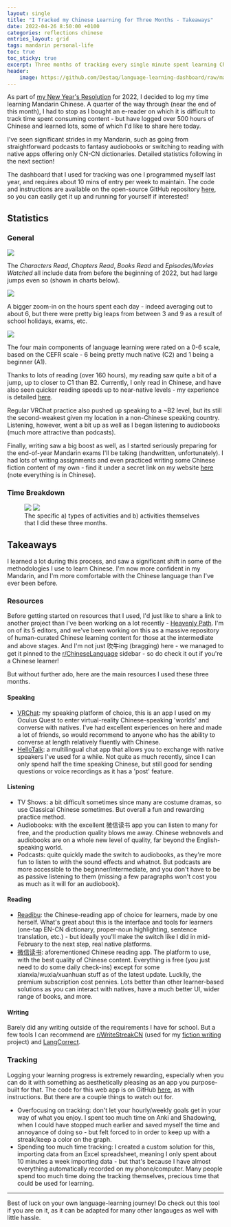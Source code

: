 ```yaml
---
layout: single
title: "I Tracked my Chinese Learning for Three Months - Takeaways"
date: 2022-04-26 8:50:00 +0100
categories: reflections chinese
entries_layout: grid
tags: mandarin personal-life
toc: true
toc_sticky: true
excerpt: Three months of tracking every single minute spent learning Chinese. Here are the activities I did and what I learnt.
header:
    image: https://github.com/Destaq/language-learning-dashboard/raw/main/images/whole.png
---
```


As part of [my New Year's Resolution](https://simonilincev.com/tutorial/resources/language-learning-dashboard/) for 2022, I decided to log my time learning Mandarin Chinese. A quarter of the way through (near the end of this month), I had to stop as I bought an e-reader on which it is difficult to track time spent consuming content - but have logged over 500 hours of Chinese and learned lots, some of which I'd like to share here today.

I've seen significant strides in my Mandarin, such as going from straightforward podcasts to fantasy audiobooks or switching to reading with native apps offering only CN-CN dictionaries. Detailed statistics following in the next section!

The dashboard that I used for tracking was one I programmed myself last year, and requires about 10 mins of entry per week to maintain. The code and instructions are available on the open-source GitHub repository [here](https://github.com/Destaq/language-learning-dashboard), so you can easily get it up and running for yourself if interested!

## Statistics

### General
![](https://preview.redd.it/gor3blsfuzq81.png?width=640&crop=smart&auto=webp&s=7f437f0e84e26db002ce75be92935f20c74d9024)

The *Characters Read*, *Chapters Read*, *Books Read* and *Episodes/Movies Watched* all include data from before the beginning of 2022, but had large jumps even so (shown in charts below).

![](https://preview.redd.it/wuyvvmsfuzq81.png?width=2440&format=png&auto=webp&s=f26a24159d3f89392dac14f2839f6f6c4ae2f7f0)

A bigger zoom-in on the hours spent each day - indeed averaging out to about 6, but there were pretty big leaps from between 3 and 9 as a result of school holidays, exams, etc.

![](https://preview.redd.it/8wllrlsfuzq81.png?width=2628&format=png&auto=webp&s=ce068e0d3a8a2e2aae90dc95ab2d145a4e37338a)

The four main components of language learning were rated on a 0-6 scale, based on the CEFR scale - 6 being pretty much native (C2) and 1 being a beginner (A1).

Thanks to lots of reading (over 160 hours), my reading saw quite a bit of a jump, up to closer to C1 than B2. Currently, I only read in Chinese, and have also seen quicker reading speeds up to near-native levels - my experience is detailed [here](https://simonilincev.com/guides/chinese/improving-reading-speed/).

Regular VRChat practice also pushed up speaking to a ~B2 level, but its still the second-weakest given my location in a non-Chinese speaking country. Listening, however, went a bit up as well as I began listening to audiobooks (much more attractive than podcasts).

Finally, writing saw a big boost as well, as I started seriously preparing for the end-of-year Mandarin exams I'll be taking (handwritten, unfortunately). I had lots of writing assignments and even practiced writing some Chinese fiction content of my own - find it under a secret link on my website [here](https://www.simonilincev.com/webnovels) (note everything is in Chinese).

### Time Breakdown
<figure class="half">
  <a href="https://preview.redd.it/k3vz4msfuzq81.png?width=2432&format=png&auto=webp&s=9426537d1f4b622b91b49a7a37d3f79f63f53b70">
  <img src="https://preview.redd.it/k3vz4msfuzq81.png?width=2432&format=png&auto=webp&s=9426537d1f4b622b91b49a7a37d3f79f63f53b70"></a>

  <a href="https://preview.redd.it/me1oimsfuzq81.png?width=2496&format=png&auto=webp&s=f2ed2d760a05bb1636de70ea5733c22d45c0dbd7">
  <img src="https://preview.redd.it/me1oimsfuzq81.png?width=2496&format=png&auto=webp&s=f2ed2d760a05bb1636de70ea5733c22d45c0dbd7"></a>

  <figcaption>The specific a) types of activities and b) activities themselves that I did these three months.</figcaption>
</figure>

## Takeaways

I learned a lot during this process, and saw a significant shift in some of the methodologies I use to learn Chinese. I'm now more confident in my Mandarin, and I'm more comfortable with the Chinese language than I've ever been before.

### Resources

Before getting started on resources that I used, I'd just like to share a link to another project than I've been working on a lot recently - [Heavenly Path](https://heavenlypath.notion.site). I'm on of its 5 editors, and we've been working on this as a massive repository of human-curated Chinese learning content for those at the intermediate and above stages. And I'm not just 吹牛ing (bragging) here - we managed to get it pinned to the [r/ChineseLanguage](https://reddit.com/r/ChineseLanguage) sidebar - so do check it out if you're a Chinese learner!

But without further ado, here are the main resources I used these three months.

#### Speaking
- [VRChat](https://vrchat.com/): my speaking platform of choice, this is an app I used on my Oculus Quest to enter virtual-reality Chinese-speaking 'worlds' and converse with natives. I've had excellent experiences on here and made a lot of friends, so would recommend to anyone who has the ability to converse at length relatively fluently with Chinese.
- [HelloTalk](https://hellotalk.com/): a multilingual chat app that allows you to exchange with native speakers I've used for a while. Not quite as much recently, since I can only spend half the time speaking Chinese, but still good for sending questions or voice recordings as it has a 'post' feature.

#### Listening
- TV Shows: a bit difficult sometimes since many are costume dramas, so use Classical Chinese sometimes. But overall a fun and rewarding practice method.
- Audiobooks: with the excellent 微信读书 app you can listen to many for free, and the production quality blows me away. Chinese webnovels and audiobooks are on a whole new level of quality, far beyond the English-speaking world.
- Podcasts: quite quickly made the switch to audiobooks, as they're more fun to listen to with the sound effects and whatnot. But podcasts are more accessible to the beginner/intermediate, and you don't have to be as passive listening to them (missing a few paragraphs won't cost you as much as it will for an audiobook).

#### Reading
- [Readibu](https://www.readibu.com/): the Chinese-reading app of choice for learners, made by one herself. What's great about this is the interface and tools for learners (one-tap EN-CN dictionary, proper-noun highlighting, sentence translation, etc.) - but ideally you'll make the switch like I did in mid-February to the next step, real native platforms.
- [微信读书](https://weread.qq.com/): aforementioned Chinese reading app. The platform to use, with the best quality of Chinese content. Everything is free (you just need to do some daily check-ins) except for some xianxia/wuxia/xuanhuan stuff as of the latest update. Luckily, the premium subscription cost pennies. Lots better than other learner-based solutions as you can interact with natives, have a much better UI, wider range of books, and more.

#### Writing
Barely did any writing outside of the requirements I have for school. But a few tools I can recommend are [r/WriteStreakCN](https://www.reddit.com/r/WriteStreakCN) (used for my [fiction writing](https://simonilincev.com/webnovels) project) and [LangCorrect](https://langcorrect.com/).

### Tracking

Logging your learning progress is extremely rewarding, especially when you can do it with something as aesthetically pleasing as an app you purpose-built for that. The code for this web app is on GitHub [here](https://github.com/Destaq/language-learning-dashboard), as with instructions. But there are a couple things to watch out for.

- Overfocusing on tracking: don't let your hourly/weekly goals get in your way of what you enjoy. I spent too much time on Anki and Shadowing, when I could have stopped much earlier and saved myself the time and annoyance of doing so - but felt forced to in order to keep up with a streak/keep a color on the graph.
- Spending too much time tracking: I created a custom solution for this, importing data from an Excel spreadsheet, meaning I only spent about 10 minutes a week importing data - but that's because I have almost everything automatically recorded on my phone/computer. Many people spend too much time doing the tracking themselves, precious time that could be used for learning.

<hr>

Best of luck on your own language-learning journey! Do check out this tool if you are on it, as it can be adapted for many other langauges as well with little hassle.
